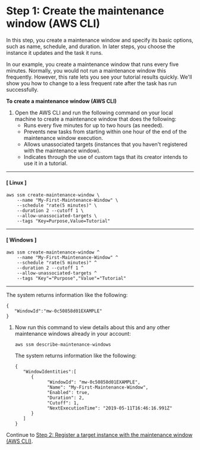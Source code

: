 # Step 1: Create the maintenance window \(AWS CLI\)<a name="mw-cli-tutorial-create-mw"></a>

In this step, you create a maintenance window and specify its basic options, such as name, schedule, and duration\. In later steps, you choose the instance it updates and the task it runs\.

In our example, you create a maintenance window that runs every five minutes\. Normally, you would not run a maintenance window this frequently\. However, this rate lets you see your tutorial results quickly\. We'll show you how to change to a less frequent rate after the task has run successfully\.

**To create a maintenance window \(AWS CLI\)**

1. Open the AWS CLI and run the following command on your local machine to create a maintenance window that does the following:
   + Runs every five minutes for up to two hours \(as needed\)\.
   + Prevents new tasks from starting within one hour of the end of the maintenance window execution\.
   + Allows unassociated targets \(instances that you haven't registered with the maintenance window\)\.
   + Indicates through the use of custom tags that its creator intends to use it in a tutorial\.

------
#### [ Linux ]

   ```
   aws ssm create-maintenance-window \
       --name "My-First-Maintenance-Window" \
       --schedule "rate(5 minutes)" \
       --duration 2 --cutoff 1 \
       --allow-unassociated-targets \
       --tags "Key=Purpose,Value=Tutorial"
   ```

------
#### [ Windows ]

   ```
   aws ssm create-maintenance-window ^
       --name "My-First-Maintenance-Window" ^
       --schedule "rate(5 minutes)" ^
       --duration 2 --cutoff 1 ^
       --allow-unassociated-targets ^
       --tags "Key"="Purpose","Value"="Tutorial"
   ```

------

   The system returns information like the following:

   ```
   {
      "WindowId":"mw-0c50858d01EXAMPLE"
   }
   ```

1. Now run this command to view details about this and any other maintenance windows already in your account:

   ```
   aws ssm describe-maintenance-windows
   ```

   The system returns information like the following:

   ```
   {
      "WindowIdentities":[
         {
               "WindowId": "mw-0c50858d01EXAMPLE",
               "Name": "My-First-Maintenance-Window",
               "Enabled": true,
               "Duration": 2,
               "Cutoff": 1,
               "NextExecutionTime": "2019-05-11T16:46:16.991Z"
         }
      ]
   }
   ```

Continue to [Step 2: Register a target instance with the maintenance window \(AWS CLI\)](mw-cli-tutorial-targets.md)\.